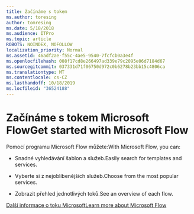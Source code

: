 ```yaml
---
title: Začínáme s tokem
ms.author: toresing
author: tomresing
ms.date: 5/18/2018
ms.audience: ITPro
ms.topic: article
ROBOTS: NOINDEX, NOFOLLOW
localization_priority: Normal
ms.assetid: 46adf2ae-f55c-4ae5-9540-7fcfcb0a3e4f
ms.openlocfilehash: 008f17cd8e266497ad339e79c2095e06d7184d67
ms.sourcegitcommit: 037331d71f06750d972c0b6278b23bb15c4806ca
ms.translationtype: MT
ms.contentlocale: cs-CZ
ms.lasthandoff: 10/18/2019
ms.locfileid: "36524188"
---
```

# <a name="get-started-with-microsoft-flow"></a><span data-ttu-id="1a3da-102">Začínáme s tokem Microsoft Flow</span><span class="sxs-lookup"><span data-stu-id="1a3da-102">Get started with Microsoft Flow</span></span>

<span data-ttu-id="1a3da-103">Pomocí programu Microsoft Flow můžete:</span><span class="sxs-lookup"><span data-stu-id="1a3da-103">With Microsoft Flow, you can:</span></span>
  
- <span data-ttu-id="1a3da-104">Snadné vyhledávání šablon a služeb.</span><span class="sxs-lookup"><span data-stu-id="1a3da-104">Easily search for templates and services.</span></span>
    
- <span data-ttu-id="1a3da-105">Vyberte si z nejoblíbenějších služeb.</span><span class="sxs-lookup"><span data-stu-id="1a3da-105">Choose from the most popular services.</span></span>
    
- <span data-ttu-id="1a3da-106">Zobrazit přehled jednotlivých toků.</span><span class="sxs-lookup"><span data-stu-id="1a3da-106">See an overview of each flow.</span></span>
    
[<span data-ttu-id="1a3da-107">Další informace o toku Microsoft</span><span class="sxs-lookup"><span data-stu-id="1a3da-107">Learn more about Microsoft Flow</span></span>](https://go.microsoft.com/fwlink/?linkid=874446)
  

